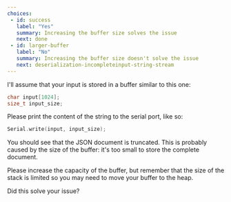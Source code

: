 ```yaml
---
choices:
 - id: success
   label: "Yes"
   summary: Increasing the buffer size solves the issue
   next: done
 - id: larger-buffer
   label: "No"
   summary: Increasing the buffer size doesn't solve the issue
   next: deserialization-incompleteinput-string-stream
---
```


I'll assume that your input is stored in a buffer similar to this one:

```c++
char input[1024];
size_t input_size;
```

Please print the content of the string to the serial port, like so:

```c++
Serial.write(input, input_size);
```

You should see that the JSON document is truncated.
This is probably caused by the size of the buffer: it's too small to store the complete document.

Please increase the capacity of the buffer, but remember that the size of the stack is limited so you may need to move your buffer to the heap.

Did this solve your issue?